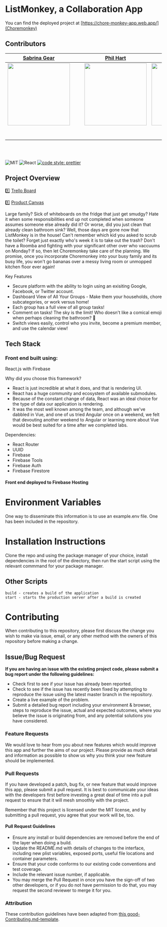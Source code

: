 # ListMonkey, a Collaboration App 

You can find the deployed project at [https://chore-monkey-app.web.app/](Choremonkey)

## Contributors



|                                                      [Sabrina Gear](https://github.com/)                                                       |                                                                                                               |                                                      [Phil Hart](https://github.com/)                                                       |                                                       [Michael Trevino](https://github.com/)                                                        |                                                      [Ryan Boris](https://github.com/)                                                       |
| :-----------------------------------------------------------------------------------------------------------------------------------------: | :-------------------------------------------------------------------------------------------------------------------------------------------: | :-----------------------------------------------------------------------------------------------------------------------------------------: | :-------------------------------------------------------------------------------------------------------------------------------------------: | :-----------------------------------------------------------------------------------------------------------------------------------------: |
| [<img src="https://github.com/sabrinagear.png" width = "200" />](https://github.com/) |  | [<img src="https://github.com/PhilHart23.png" width = "200" />](https://github.com/) | [<img src="https://github.com/TrevMike.png" width = "200" />](https://github.com/) | [<img src="https://github.com/ryanboris.png" width = "200" />](https://github.com/) |
|                                [<img src="https://github.com/favicon.ico" width="15"> ](https://github.com/ryanboris)                                |                            [<img src="https://github.com/favicon.ico" width="15"> ](https://github.com/ryanboris)                             |                          [<img src="https://github.com/favicon.ico" width="15"> ](https://github.com/Mister-Corn)                           |                          [<img src="https://github.com/favicon.ico" width="15"> ](https://github.com/NandoTheessen)                           |                           [<img src="https://github.com/favicon.ico" width="15"> ](https://github.com/wvandolah)                            |
|                [ <img src="https://static.licdn.com/sc/h/al2o9zrvru7aqj8e1x2rzsrca" width="15"> ](https://www.linkedin.com/)                |                 [ <img src="https://static.licdn.com/sc/h/al2o9zrvru7aqj8e1x2rzsrca" width="15"> ](https://www.linkedin.com/in/ryanboris)                 |                [ <img src="https://static.licdn.com/sc/h/al2o9zrvru7aqj8e1x2rzsrca" width="15"> ](https://www.linkedin.com/)                |                 [ <img src="https://static.licdn.com/sc/h/al2o9zrvru7aqj8e1x2rzsrca" width="15"> ](https://www.linkedin.com/)                 |                [ <img src="https://static.licdn.com/sc/h/al2o9zrvru7aqj8e1x2rzsrca" width="15"> ](https://www.linkedin.com/)                |

<br>
<br>



![MIT](https://img.shields.io/packagist/l/doctrine/orm.svg)
![React](https://img.shields.io/badge/react-v16.7.0--alpha.2-blue.svg)
[![code style: prettier](https://img.shields.io/badge/code_style-prettier-ff69b4.svg?style=flat-square)](https://github.com/prettier/prettier)


## Project Overview

1️⃣ [Trello Board](https://trello.com/b/P4dqfZO0/labs12-chores-5-6)

1️⃣ [Product Canvas](https://docs.google.com/document/d/1DgIjeg_DlJUZZfEXjqDOaIQKjTYQlJ9nDokVOYMwfjk/edit?usp=sharing)

Large family?  Sick of whiteboards on the fridge that just get smudgy?  Hate it when some responsibilities end up not completed when someone assumes someone else already did it? Or worse, did you just clean that already clean bathroom sink?  Well, those days are gone now that ListMonkey is in the house!  Can't remember which kid you asked to scrub the toilet?  Forget just exactly who's week it is to take out the trash?  Don't have a Roomba and fighting with your significant other over who vaccuums on Monday?  If so, then let Choremonkey take care of the planning.  We promise, once you incorporate Choremonkey into your busy family and its busy life, you won't go bananas over a messy living room or unmopped kitchen floor ever again!

Key Features

- Secure platform with the ability to login using an exisiting Google, Facebook, or Twitter account.
- Dashboard View of All Your Groups - Make them your households, chore subcategories, or work versus home!
- Each group has a full view of all group tasks!
- Comment on tasks!  The sky is the limit! Who doesn't like a comical emoji when perhaps cleaning the bathroom? 💩
- Switch views easily, control who you invite, become a premium member, and use the calendar view!

## Tech Stack

### Front end built using:
React.js with Firebase


Why did you choose this framework?

- React is just incredible at what it does, and that is rendering UI.
- React has a huge community and ecosystem of available submodules.
- Because of the constant change of data, React was an ideal choice for the type of data our application is rendering.
- It was the most well known among the team, and although we've dabbled in Vue, and one of us tried Angular once on a weekend, we felt that devouting another weekend to Angular or learning more about Vue would be best suited for a time after we completed labs.

Dependencies:
- React Router
- UUID
- Firebase
- Firebase Tools
- Firebase Auth
- Firebase Firestore

#### Front end deployed to Firebase Hosting

# Environment Variables

One way to disseminate this information is to use an example.env file.  One has been included in the repository.


# Installation Instructions
Clone the repo and using the package manager of your choice, install dependencies in the root of the directory, then run the start script using the relevant commmand for your package manager.

## Other Scripts
 
    build - creates a build of the application
    start - starts the production server after a build is created

# Contributing

When contributing to this repository, please first discuss the change you wish to make via issue, email, or any other method with the owners of this repository before making a change.

## Issue/Bug Request

**If you are having an issue with the existing project code, please submit a bug report under the following guidelines:**

- Check first to see if your issue has already been reported.
- Check to see if the issue has recently been fixed by attempting to reproduce the issue using the latest master branch in the repository.
- Create a live example of the problem.
- Submit a detailed bug report including your environment & browser, steps to reproduce the issue, actual and expected outcomes, where you believe the issue is originating from, and any potential solutions you have considered.

### Feature Requests

We would love to hear from you about new features which would improve this app and further the aims of our project. Please provide as much detail and information as possible to show us why you think your new feature should be implemented.

### Pull Requests

If you have developed a patch, bug fix, or new feature that would improve this app, please submit a pull request. It is best to communicate your ideas with the developers first before investing a great deal of time into a pull request to ensure that it will mesh smoothly with the project.

Remember that this project is licensed under the MIT license, and by submitting a pull request, you agree that your work will be, too.

#### Pull Request Guidelines

- Ensure any install or build dependencies are removed before the end of the layer when doing a build.
- Update the README.md with details of changes to the interface, including new plist variables, exposed ports, useful file locations and container parameters.
- Ensure that your code conforms to our existing code conventions and test coverage.
- Include the relevant issue number, if applicable.
- You may merge the Pull Request in once you have the sign-off of two other developers, or if you do not have permission to do that, you may request the second reviewer to merge it for you.

### Attribution

These contribution guidelines have been adapted from [this good-Contributing.md-template](https://gist.github.com/PurpleBooth/b24679402957c63ec426).

